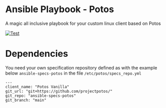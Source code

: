 # Ansible Playbook - Potos

A magic all inclusive playbook for your custom linux client based on Potos

[![Test](https://github.com/projectpotos/ansible-playbook-potos/actions/workflows/test.yml/badge.svg)](https://github.com/projectpotos/ansible-playbook-potos/actions/workflows/test.yml)

# Dependencies

You need your own specification repository defined as with the example below `ansible-specs-potos` in the file `/etc/potos/specs_repo.yml`

```
---
client_name: "Potos Vanilla"
git_url: "git+https://github.com/projectpotos/"
git_repo: "ansible-specs-potos"
git_branch: "main"
```
